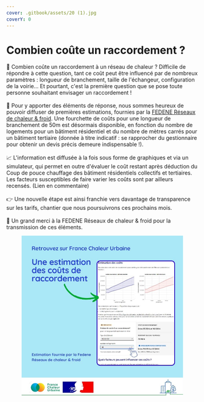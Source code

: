```yaml
---
cover: .gitbook/assets/20 (1).jpg
coverY: 0
---
```


# Combien coûte un raccordement ?

💸 Combien coûte un raccordement à un réseau de chaleur ? Difficile de répondre à cette question, tant ce coût peut être influencé par de nombreux paramètres : longueur de branchement, taille de l'échangeur, configuration de la voirie... Et pourtant, c'est la première question que se pose toute personne souhaitant envisager un raccordement !\
\
🔎 Pour y apporter des éléments de réponse, nous sommes heureux de pouvoir diffuser de premières estimations, fournies par la [FEDENE Réseaux de chaleur & froid](https://fedene.fr/mission/reseaux-de-chaleur-et-de-froid/). Une fourchette de coûts pour une longueur de branchement de 50m est désormais disponible, en fonction du nombre de logements pour un bâtiment résidentiel et du nombre de mètres carrés pour un bâtiment tertiaire (donnée à titre indicatif : se rapprocher du gestionnaire pour obtenir un devis précis demeure indispensable !).\
\
📈 L'information est diffusée à la fois sous forme de graphiques et via un simulateur, qui permet en outre d'évaluer le coût restant après déduction du Coup de pouce chauffage des bâtiment résidentiels collectifs et tertiaires. Les facteurs susceptibles de faire varier les coûts sont par ailleurs recensés. (Lien en commentaire)\
\
👉 Une nouvelle étape est ainsi franchie vers davantage de transparence sur les tarifs, chantier que nous poursuivrons ces prochains mois.\
\
🙏 Un grand merci à la FEDENE Réseaux de chaleur & froid pour la transmission de ces éléments.

<figure><img src=".gitbook/assets/FCU_couts-raccordement.jpg" alt=""><figcaption></figcaption></figure>
